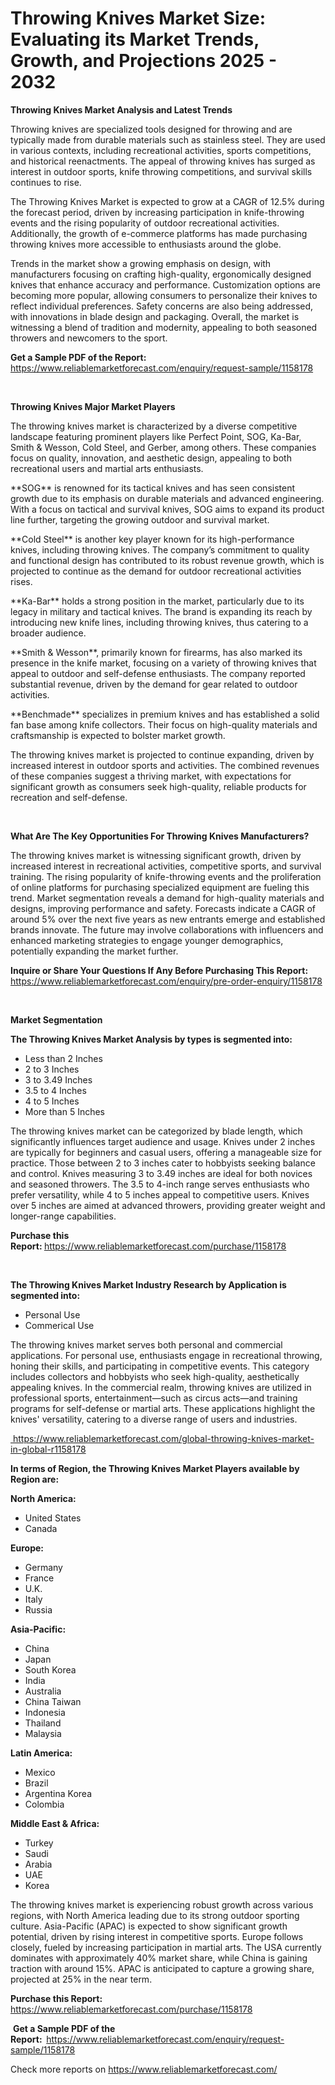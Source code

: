 <p><h1>Throwing Knives Market Size: Evaluating its Market Trends, Growth, and Projections 2025 - 2032</h1></p><p><strong>Throwing Knives Market Analysis and Latest Trends</strong></p>
<p><p>Throwing knives are specialized tools designed for throwing and are typically made from durable materials such as stainless steel. They are used in various contexts, including recreational activities, sports competitions, and historical reenactments. The appeal of throwing knives has surged as interest in outdoor sports, knife throwing competitions, and survival skills continues to rise. </p><p>The Throwing Knives Market is expected to grow at a CAGR of 12.5% during the forecast period, driven by increasing participation in knife-throwing events and the rising popularity of outdoor recreational activities. Additionally, the growth of e-commerce platforms has made purchasing throwing knives more accessible to enthusiasts around the globe. </p><p>Trends in the market show a growing emphasis on design, with manufacturers focusing on crafting high-quality, ergonomically designed knives that enhance accuracy and performance. Customization options are becoming more popular, allowing consumers to personalize their knives to reflect individual preferences. Safety concerns are also being addressed, with innovations in blade design and packaging. Overall, the market is witnessing a blend of tradition and modernity, appealing to both seasoned throwers and newcomers to the sport.</p></p>
<p><strong>Get a Sample PDF of the Report:&nbsp;</strong> <a href="https://www.reliablemarketforecast.com/enquiry/request-sample/1158178?utm_campaign=3324&utm_medium=2&utm_source=Github&utm_content=ia&utm_term=05042025&utm_id=throwing-knives">https://www.reliablemarketforecast.com/enquiry/request-sample/1158178</a></p>
<p>&nbsp;</p>
<p><strong>Throwing Knives Major Market Players</strong></p>
<p><p>The throwing knives market is characterized by a diverse competitive landscape featuring prominent players like Perfect Point, SOG, Ka-Bar, Smith & Wesson, Cold Steel, and Gerber, among others. These companies focus on quality, innovation, and aesthetic design, appealing to both recreational users and martial arts enthusiasts.</p><p>**SOG** is renowned for its tactical knives and has seen consistent growth due to its emphasis on durable materials and advanced engineering. With a focus on tactical and survival knives, SOG aims to expand its product line further, targeting the growing outdoor and survival market.</p><p>**Cold Steel** is another key player known for its high-performance knives, including throwing knives. The company’s commitment to quality and functional design has contributed to its robust revenue growth, which is projected to continue as the demand for outdoor recreational activities rises.</p><p>**Ka-Bar** holds a strong position in the market, particularly due to its legacy in military and tactical knives. The brand is expanding its reach by introducing new knife lines, including throwing knives, thus catering to a broader audience.</p><p>**Smith & Wesson**, primarily known for firearms, has also marked its presence in the knife market, focusing on a variety of throwing knives that appeal to outdoor and self-defense enthusiasts. The company reported substantial revenue, driven by the demand for gear related to outdoor activities.</p><p>**Benchmade** specializes in premium knives and has established a solid fan base among knife collectors. Their focus on high-quality materials and craftsmanship is expected to bolster market growth.</p><p>The throwing knives market is projected to continue expanding, driven by increased interest in outdoor sports and activities. The combined revenues of these companies suggest a thriving market, with expectations for significant growth as consumers seek high-quality, reliable products for recreation and self-defense.</p></p>
<p>&nbsp;</p>
<p><strong>What Are The Key Opportunities For Throwing Knives Manufacturers?</strong></p>
<p><p>The throwing knives market is witnessing significant growth, driven by increased interest in recreational activities, competitive sports, and survival training. The rising popularity of knife-throwing events and the proliferation of online platforms for purchasing specialized equipment are fueling this trend. Market segmentation reveals a demand for high-quality materials and designs, improving performance and safety. Forecasts indicate a CAGR of around 5% over the next five years as new entrants emerge and established brands innovate. The future may involve collaborations with influencers and enhanced marketing strategies to engage younger demographics, potentially expanding the market further.</p></p>
<p><strong>Inquire or Share Your Questions If Any Before Purchasing This Report:</strong> <a href="https://www.reliablemarketforecast.com/enquiry/pre-order-enquiry/1158178?utm_campaign=3324&utm_medium=2&utm_source=Github&utm_content=ia&utm_term=05042025&utm_id=throwing-knives">https://www.reliablemarketforecast.com/enquiry/pre-order-enquiry/1158178</a></p>
<p>&nbsp;</p>
<p><strong>Market Segmentation</strong></p>
<p><strong>The Throwing Knives Market Analysis by types is segmented into:</strong></p>
<p><ul><li>Less than 2 Inches</li><li>2 to 3 Inches</li><li>3 to 3.49 Inches</li><li>3.5 to 4 Inches</li><li>4 to 5 Inches</li><li>More than 5 Inches</li></ul></p>
<p><p>The throwing knives market can be categorized by blade length, which significantly influences target audience and usage. Knives under 2 inches are typically for beginners and casual users, offering a manageable size for practice. Those between 2 to 3 inches cater to hobbyists seeking balance and control. Knives measuring 3 to 3.49 inches are ideal for both novices and seasoned throwers. The 3.5 to 4-inch range serves enthusiasts who prefer versatility, while 4 to 5 inches appeal to competitive users. Knives over 5 inches are aimed at advanced throwers, providing greater weight and longer-range capabilities.</p></p>
<p><strong>Purchase this Report:&nbsp;</strong><a href="https://www.reliablemarketforecast.com/purchase/1158178?utm_campaign=3324&utm_medium=2&utm_source=Github&utm_content=ia&utm_term=05042025&utm_id=throwing-knives">https://www.reliablemarketforecast.com/purchase/1158178</a></p>
<p>&nbsp;</p>
<p><strong>The Throwing Knives Market Industry Research by Application is segmented into:</strong></p>
<p><ul><li>Personal Use</li><li>Commerical Use</li></ul></p>
<p><p>The throwing knives market serves both personal and commercial applications. For personal use, enthusiasts engage in recreational throwing, honing their skills, and participating in competitive events. This category includes collectors and hobbyists who seek high-quality, aesthetically appealing knives. In the commercial realm, throwing knives are utilized in professional sports, entertainment—such as circus acts—and training programs for self-defense or martial arts. These applications highlight the knives' versatility, catering to a diverse range of users and industries.</p></p>
<p><a href="https://www.reliablemarketforecast.com/global-throwing-knives-market-in-global-r1158178?utm_campaign=3324&utm_medium=2&utm_source=Github&utm_content=ia&utm_term=05042025&utm_id=throwing-knives">&nbsp;https://www.reliablemarketforecast.com/global-throwing-knives-market-in-global-r1158178</a></p>
<p><strong>In terms of Region, the Throwing Knives Market Players available by Region are:</strong></p>
<p>
    <p> <strong> North America: </strong>
        <ul>
            <li>United States</li>
            <li>Canada</li>
        </ul>
        </p> 
    <p> <strong> Europe: </strong>
        <ul>
            <li>Germany</li>
            <li>France</li>
            <li>U.K.</li>
            <li>Italy</li>
            <li>Russia</li>
        </ul>
        </p> 
    <p> <strong> Asia-Pacific: </strong>
        <ul>
            <li>China</li>
            <li>Japan</li>
            <li>South Korea</li>
            <li>India</li>
            <li>Australia</li>
            <li>China Taiwan</li>
            <li>Indonesia</li>
            <li>Thailand</li>
            <li>Malaysia</li>
        </ul>
        </p> 
    <p> <strong> Latin America: </strong>
        <ul>
            <li>Mexico</li>
            <li>Brazil</li>
            <li>Argentina Korea</li>
            <li>Colombia</li>
        </ul>
        </p> 
    <p> <strong> Middle East & Africa: </strong>
        <ul>
            <li>Turkey</li>
            <li>Saudi</li>
            <li>Arabia</li>
            <li>UAE</li>
            <li>Korea</li>
        </ul>
    </p>
    </p>
<p><p>The throwing knives market is experiencing robust growth across various regions, with North America leading due to its strong outdoor sporting culture. Asia-Pacific (APAC) is expected to show significant growth potential, driven by rising interest in competitive sports. Europe follows closely, fueled by increasing participation in martial arts. The USA currently dominates with approximately 40% market share, while China is gaining traction with around 15%. APAC is anticipated to capture a growing share, projected at 25% in the near term.</p></p>
<p><strong>Purchase this Report: </strong><a href="https://www.reliablemarketforecast.com/purchase/1158178?utm_campaign=3324&utm_medium=2&utm_source=Github&utm_content=ia&utm_term=05042025&utm_id=throwing-knives">https://www.reliablemarketforecast.com/purchase/1158178</a></p>
<p>&nbsp;<strong>Get a Sample PDF of the Report:&nbsp;&nbsp;</strong><a href="https://www.reliablemarketforecast.com/enquiry/request-sample/1158178?utm_campaign=3324&utm_medium=2&utm_source=Github&utm_content=ia&utm_term=05042025&utm_id=throwing-knives">https://www.reliablemarketforecast.com/enquiry/request-sample/1158178</a></p>
<p><strong></strong></p>
<p>Check more reports on <a href="https://www.reliablemarketforecast.com/?utm_campaign=3324&utm_medium=2&utm_source=Github&utm_content=ia&utm_term=05042025&utm_id=throwing-knives">https://www.reliablemarketforecast.com/</a></p>